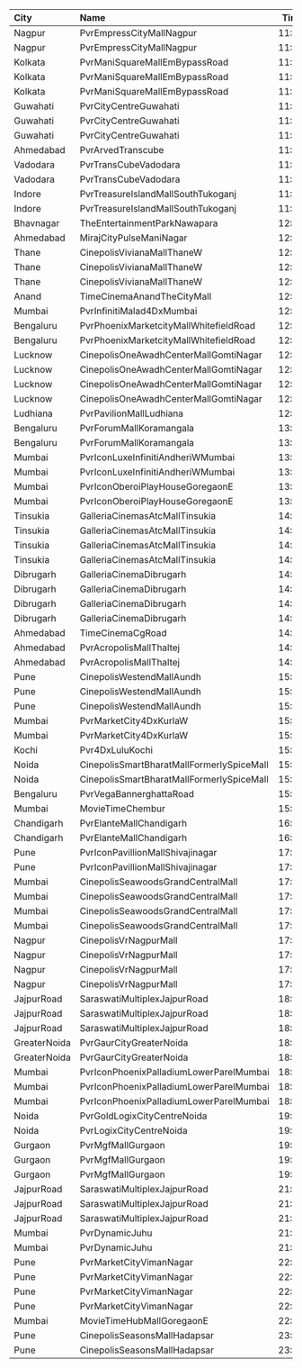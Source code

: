 | City         | Name                                      |  Time | Type         | Price | Capacity | Booked |
| :----------- | :---------------------------------------- | ----: | :----------- | ----: | -------: | -----: |
| Nagpur       | PvrEmpressCityMallNagpur                  | 11:00 | Classic      |  140₹ |       12 |      2 |
| Nagpur       | PvrEmpressCityMallNagpur                  | 11:00 | Prime        |  170₹ |       48 |      9 |
| Kolkata      | PvrManiSquareMallEmBypassRoad             | 11:00 | Classic      |  120₹ |       48 |      4 |
| Kolkata      | PvrManiSquareMallEmBypassRoad             | 11:00 | Prime        |  150₹ |      110 |     41 |
| Kolkata      | PvrManiSquareMallEmBypassRoad             | 11:00 | Recliner     |  380₹ |        7 |      7 |
| Guwahati     | PvrCityCentreGuwahati                     | 11:15 | Classic      |  170₹ |       40 |     20 |
| Guwahati     | PvrCityCentreGuwahati                     | 11:15 | Prime        |  180₹ |       82 |     55 |
| Guwahati     | PvrCityCentreGuwahati                     | 11:15 | PrimePlus    |  210₹ |       13 |     12 |
| Ahmedabad    | PvrArvedTranscube                         | 11:30 | Prime        |  150₹ |       96 |     14 |
| Vadodara     | PvrTransCubeVadodara                      | 11:30 | Prime        |  140₹ |       90 |      4 |
| Vadodara     | PvrTransCubeVadodara                      | 11:30 | Recliner     |  250₹ |        8 |      3 |
| Indore       | PvrTreasureIslandMallSouthTukoganj        | 11:30 | Prime        |  150₹ |      117 |     29 |
| Indore       | PvrTreasureIslandMallSouthTukoganj        | 11:30 | Recliner     |  220₹ |       11 |      8 |
| Bhavnagar    | TheEntertainmentParkNawapara              | 12:00 | Gold         |  150₹ |      142 |      4 |
| Ahmedabad    | MirajCityPulseManiNagar                   | 12:05 | Gold         |  140₹ |       66 |      4 |
| Thane        | CinepolisVivianaMallThaneW                | 12:15 | Normal       |  180₹ |       24 |     16 |
| Thane        | CinepolisVivianaMallThaneW                | 12:15 | Executive    |  200₹ |       72 |     69 |
| Thane        | CinepolisVivianaMallThaneW                | 12:15 | Premium      |  220₹ |       12 |     12 |
| Anand        | TimeCinemaAnandTheCityMall                | 12:15 | Standard100  |  100₹ |      131 |     31 |
| Mumbai       | PvrInfinitiMalad4DxMumbai                 | 12:30 | 4DxPrime     |  470₹ |       26 |     17 |
| Bengaluru    | PvrPhoenixMarketcityMallWhitefieldRoad    | 12:40 | Classic      |  240₹ |       72 |     48 |
| Bengaluru    | PvrPhoenixMarketcityMallWhitefieldRoad    | 12:40 | Recliner     |  400₹ |        7 |      7 |
| Lucknow      | CinepolisOneAwadhCenterMallGomtiNagar     | 12:45 | Normal       |  150₹ |       29 |      1 |
| Lucknow      | CinepolisOneAwadhCenterMallGomtiNagar     | 12:45 | Executive    |  160₹ |       78 |     15 |
| Lucknow      | CinepolisOneAwadhCenterMallGomtiNagar     | 12:45 | Premium      |  170₹ |       53 |     37 |
| Lucknow      | CinepolisOneAwadhCenterMallGomtiNagar     | 12:45 | Vip          |  450₹ |       19 |      8 |
| Ludhiana     | PvrPavilionMallLudhiana                   | 12:45 | Classic      |  200₹ |       66 |     32 |
| Bengaluru    | PvrForumMallKoramangala                   | 13:15 | Classic      |  250₹ |      156 |     90 |
| Bengaluru    | PvrForumMallKoramangala                   | 13:15 | Recliner     |  430₹ |       12 |     12 |
| Mumbai       | PvrIconLuxeInfinitiAndheriWMumbai         | 13:45 | Luxe         |  500₹ |       51 |     25 |
| Mumbai       | PvrIconLuxeInfinitiAndheriWMumbai         | 13:45 | LuxeSuperior |  500₹ |       33 |     19 |
| Mumbai       | PvrIconOberoiPlayHouseGoregaonE           | 13:50 | Prime        |  230₹ |       48 |     36 |
| Mumbai       | PvrIconOberoiPlayHouseGoregaonE           | 13:50 | Recliner     |  710₹ |       13 |      2 |
| Tinsukia     | GalleriaCinemasAtcMallTinsukia            | 14:00 | Business     |  290₹ |       14 |      7 |
| Tinsukia     | GalleriaCinemasAtcMallTinsukia            | 14:00 | Silver       |  100₹ |       34 |     18 |
| Tinsukia     | GalleriaCinemasAtcMallTinsukia            | 14:00 | Gold         |  190₹ |       66 |     33 |
| Tinsukia     | GalleriaCinemasAtcMallTinsukia            | 14:00 | Platinum     |  240₹ |      123 |     61 |
| Dibrugarh    | GalleriaCinemaDibrugarh                   | 14:00 | Business     |  340₹ |       16 |     10 |
| Dibrugarh    | GalleriaCinemaDibrugarh                   | 14:00 | Silver       |  100₹ |       58 |     29 |
| Dibrugarh    | GalleriaCinemaDibrugarh                   | 14:00 | Gold         |  190₹ |       59 |     30 |
| Dibrugarh    | GalleriaCinemaDibrugarh                   | 14:00 | Executive    |  240₹ |       94 |     53 |
| Ahmedabad    | TimeCinemaCgRoad                          | 14:00 | Standard220  |  220₹ |      108 |      8 |
| Ahmedabad    | PvrAcropolisMallThaltej                   | 14:00 | Prime        |  225₹ |       98 |     22 |
| Ahmedabad    | PvrAcropolisMallThaltej                   | 14:00 | Recliner     |  475₹ |       10 |      2 |
| Pune         | CinepolisWestendMallAundh                 | 15:20 | Normal       |  240₹ |       21 |     17 |
| Pune         | CinepolisWestendMallAundh                 | 15:20 | Executive    |  240₹ |       73 |     72 |
| Pune         | CinepolisWestendMallAundh                 | 15:20 | Premium      |  240₹ |       36 |     35 |
| Mumbai       | PvrMarketCity4DxKurlaW                    | 15:30 | 4DxPrime     |  560₹ |       42 |      5 |
| Mumbai       | PvrMarketCity4DxKurlaW                    | 15:30 | 4DxClassic   |  520₹ |       30 |      4 |
| Kochi        | Pvr4DxLuluKochi                           | 15:45 | Classic      |  400₹ |      116 |    101 |
| Noida        | CinepolisSmartBharatMallFormerlySpiceMall | 15:50 | Classic      |  150₹ |       65 |     26 |
| Noida        | CinepolisSmartBharatMallFormerlySpiceMall | 15:50 | Premium      |  150₹ |       40 |     33 |
| Bengaluru    | PvrVegaBannerghattaRoad                   | 15:50 | Classic      |  240₹ |      118 |    113 |
| Mumbai       | MovieTimeChembur                          | 15:50 | Silver       |  150₹ |       46 |     24 |
| Chandigarh   | PvrElanteMallChandigarh                   | 16:20 | Classic      |  212₹ |       70 |     46 |
| Chandigarh   | PvrElanteMallChandigarh                   | 16:20 | Recliner     |  599₹ |       13 |      6 |
| Pune         | PvrIconPavillionMallShivajinagar          | 17:15 | Prime        |  280₹ |       67 |     56 |
| Pune         | PvrIconPavillionMallShivajinagar          | 17:15 | Recliner     |  600₹ |        4 |      4 |
| Mumbai       | CinepolisSeawoodsGrandCentralMall         | 17:25 | Normal       |  200₹ |       23 |      2 |
| Mumbai       | CinepolisSeawoodsGrandCentralMall         | 17:25 | Executive    |  220₹ |       35 |     13 |
| Mumbai       | CinepolisSeawoodsGrandCentralMall         | 17:25 | Premium      |  240₹ |       28 |     15 |
| Mumbai       | CinepolisSeawoodsGrandCentralMall         | 17:25 | Vip          |  340₹ |        7 |      4 |
| Nagpur       | CinepolisVrNagpurMall                     | 17:40 | Normal       |  180₹ |       19 |     10 |
| Nagpur       | CinepolisVrNagpurMall                     | 17:40 | Executive    |  200₹ |       50 |     25 |
| Nagpur       | CinepolisVrNagpurMall                     | 17:40 | Premium      |  220₹ |       40 |     22 |
| Nagpur       | CinepolisVrNagpurMall                     | 17:40 | Vip          |  450₹ |        8 |      4 |
| JajpurRoad   | SaraswatiMultiplexJajpurRoad              | 18:10 | Box          |  200₹ |       21 |     15 |
| JajpurRoad   | SaraswatiMultiplexJajpurRoad              | 18:10 | Platinum     |  130₹ |      160 |    112 |
| JajpurRoad   | SaraswatiMultiplexJajpurRoad              | 18:10 | Sapphire     |  100₹ |       40 |     40 |
| GreaterNoida | PvrGaurCityGreaterNoida                   | 18:20 | Classic      |  190₹ |      101 |     32 |
| GreaterNoida | PvrGaurCityGreaterNoida                   | 18:20 | Prime        |  215₹ |       13 |      5 |
| Mumbai       | PvrIconPhoenixPalladiumLowerParelMumbai   | 18:35 | Recliner     |  750₹ |        7 |      4 |
| Mumbai       | PvrIconPhoenixPalladiumLowerParelMumbai   | 18:35 | Prime        |  450₹ |       34 |     26 |
| Mumbai       | PvrIconPhoenixPalladiumLowerParelMumbai   | 18:35 | Classic      |  400₹ |       20 |      5 |
| Noida        | PvrGoldLogixCityCentreNoida               | 19:05 | Recliner     |  900₹ |       40 |     22 |
| Noida        | PvrLogixCityCentreNoida                   | 19:15 | Classic      |  320₹ |       84 |     57 |
| Gurgaon      | PvrMgfMallGurgaon                         | 19:35 | Classic      |  330₹ |       85 |     14 |
| Gurgaon      | PvrMgfMallGurgaon                         | 19:35 | Prime        |  430₹ |       39 |     21 |
| Gurgaon      | PvrMgfMallGurgaon                         | 19:35 | Recliner     |  580₹ |        8 |      7 |
| JajpurRoad   | SaraswatiMultiplexJajpurRoad              | 21:00 | Box          |  200₹ |       21 |     15 |
| JajpurRoad   | SaraswatiMultiplexJajpurRoad              | 21:00 | Platinum     |  130₹ |      160 |    112 |
| JajpurRoad   | SaraswatiMultiplexJajpurRoad              | 21:00 | Sapphire     |  100₹ |       40 |     40 |
| Mumbai       | PvrDynamicJuhu                            | 21:30 | Prime        |  430₹ |      132 |     41 |
| Mumbai       | PvrDynamicJuhu                            | 21:30 | Lounger      |  450₹ |        6 |      5 |
| Pune         | PvrMarketCityVimanNagar                   | 22:15 | Recliner     |  630₹ |        8 |      7 |
| Pune         | PvrMarketCityVimanNagar                   | 22:15 | PrimePlus    |  470₹ |       14 |      2 |
| Pune         | PvrMarketCityVimanNagar                   | 22:15 | Prime        |  390₹ |       97 |     15 |
| Pune         | PvrMarketCityVimanNagar                   | 22:15 | Classic      |  350₹ |       39 |      3 |
| Mumbai       | MovieTimeHubMallGoregaonE                 | 22:55 | Mhraja       |  200₹ |       22 |     18 |
| Pune         | CinepolisSeasonsMallHadapsar              | 23:10 | Executive    |  250₹ |       44 |     13 |
| Pune         | CinepolisSeasonsMallHadapsar              | 23:10 | Premium      |  270₹ |       26 |     20 |